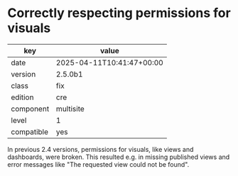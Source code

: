 [//]: # (werk v2)
# Correctly respecting permissions for visuals

key        | value
---------- | ---
date       | 2025-04-11T10:41:47+00:00
version    | 2.5.0b1
class      | fix
edition    | cre
component  | multisite
level      | 1
compatible | yes

In  previous 2.4 versions, permissions for visuals, like views and dashboards,
were broken. This resulted e.g. in missing published views and error messages
like "The requested view could not be found".
